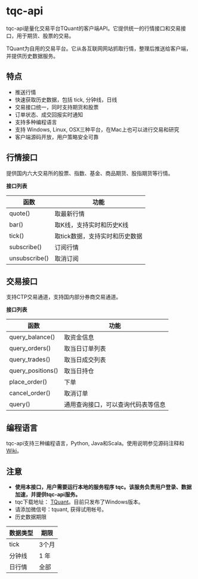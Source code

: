# tqc-api

tqc-api是量化交易平台TQuant的客户端API。它提供统一的行情接口和交易接口，用于期货、股票的交易。

TQuant为自用的交易平台。它从各互联网网站抓取行情，整理后推送给客户端，并提供历史数据服务。

## 特点

* 推送行情
* 快速获取历史数据，包括 tick, 分钟线，日线
* 交易接口统一，同时支持期货和股票
* 订单状态、成交回报实时通知
* 支持多种编程语言
* 支持 Windows, Linux, OSX三种平台，在Mac上也可以进行交易和研究
* 客户端源码开放，用户策略安全可靠

## 行情接口

提供国内六大交易所的股票、指数、基金、商品期货、股指期货等行情。

**接口列表**

| 函数            | 功能                |
| ------------- | ----------------- |
| quote()       | 取最新行情             |
| bar()         | 取K线，支持实时和历史K线     |
| tick()        | 取tick数据，支持实时和历史数据 |
| subscribe()   | 订阅行情              |
| unsubscribe() | 取消订阅              |


## 交易接口

支持CTP交易通道，支持国内部分券商交易通道。

**接口列表**

| 函数                | 功能                |
| ----------------- | ----------------- |
| query_balance()   | 取资金信息             |
| query_orders()    | 取当日订单列表           |
| query_trades()    | 取当日成交列表           |
| query_positions() | 取当日持仓             |
| place_order()     | 下单                |
| cancel_order()    | 取消订单              |
| query()           | 通用查询接口，可以查询代码表等信息 |


## 编程语言
tqc-api支持三种编程语言，Python, Java和Scala。使用说明参见源码注释和 [Wiki](https://github.com/tzxu/tqc-api/wiki)。


## 注意
* **使用本接口，用户需要运行本地的服务程序 tqc。该服务负责用户登录、数据加速，并提供tqc-api服务。**
* tqc下载地址： [TQuant](http://tquant.oicp.net/tqc)。目前只发布了Windows版本。
* 请添加微信号：tquant, 获得试用帐号。
* 历史数据期限

| 数据类型 | 期限   |
| ---- | ---- |
| tick | 3个月  |
| 分钟线  | 1 年  |
| 日行情  | 全部   |

